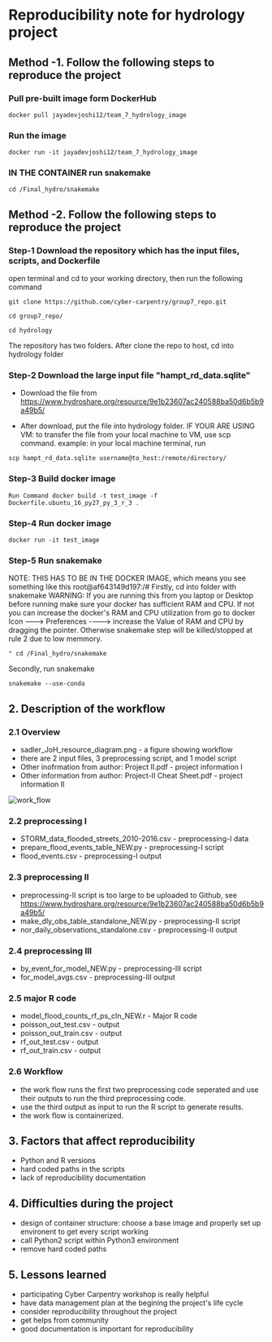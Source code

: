 # Reproducibility note for hydrology project

## Method -1. Follow the following steps to reproduce the project
### Pull pre-built image form DockerHub
```
docker pull jayadevjoshi12/team_7_hydrology_image
```
### Run the image
```
docker run -it jayadevjoshi12/team_7_hydrology_image
```
### IN THE CONTAINER run snakemake
```
cd /Final_hydro/snakemake
```

## Method -2. Follow the following steps to reproduce the project

### Step-1 Download the repository which has the input files, scripts, and Dockerfile
open terminal and cd to your working directory, then run the following command
```
git clone https://github.com/cyber-carpentry/group7_repo.git
```
```
cd group7_repo/
```
```
cd hydrology
```
The repository has two folders. After clone the repo to host, cd into hydrology folder

### Step-2 Download the large input file "hampt_rd_data.sqlite"
- Download the file from 
https://www.hydroshare.org/resource/9e1b23607ac240588ba50d6b5b9a49b5/

- After download, put the file into hydrology folder. 
IF YOUR ARE USING VM:
to transfer the file from your local machine to VM, use scp command.
example: in your local machine terminal, run
```
scp hampt_rd_data.sqlite username@to_host:/remote/directory/
```

### Step-3 Build docker image
```
Run Command docker build -t test_image -f Dockerfile.ubuntu_16_py27_py_3_r_3 .
```
### Step-4 Run docker image
```
docker run -it test_image
```
### Step-5 Run snakemake 
NOTE: THIS HAS TO BE IN THE DOCKER IMAGE, which means you see something like this root@af643149d197:/#
Firstly, cd into folder with snakemake
WARNING: If you are running this from you laptop or Desktop before running make sure your docker has sufficient RAM and CPU. If not you can increase the docker's RAM and CPU utilization from go to docker Icon ---> Preferences  ----> increase the Value of RAM and CPU by dragging the pointer. Otherwise snakemake step will be killed/stopped at rule 2 due to low memmory. 
```
" cd /Final_hydro/snakemake
```
Secondly, run snakemake
```
snakemake --use-conda
```


## 2. Description of the workflow
### 2.1 Overview
- sadler_JoH_resource_diagram.png - a figure showing workflow
- there are 2 input files, 3 preprocessing script, and 1 model script
- Other inofrmation from author: Project II.pdf - project information I
- Other information from author: Project-II Cheat Sheet.pdf - project information II

![work_flow](https://github.com/cyber-carpentry/group7_repo/blob/master/hydrology/sadler_JoH_resource_diagram.png)


### 2.2 preprocessing I
- STORM_data_flooded_streets_2010-2016.csv - preprocessing-I data
- prepare_flood_events_table_NEW.py - preprocessing-I script
- flood_events.csv - preprocessing-I output

### 2.3 preprocessing II
- preprocessing-II script is too large to be uploaded to Github, see https://www.hydroshare.org/resource/9e1b23607ac240588ba50d6b5b9a49b5/
- make_dly_obs_table_standalone_NEW.py - preprocessing-II script
- nor_daily_observations_standalone.csv - preprocessing-II output

### 2.4 preprocessing III
- by_event_for_model_NEW.py - preprocessing-III script
- for_model_avgs.csv - preprocessing-III output

### 2.5 major R code
- model_flood_counts_rf_ps_cln_NEW.r - Major R code
- poisson_out_test.csv - output
- poisson_out_train.csv - output
- rf_out_test.csv - output
- rf_out_train.csv - output

### 2.6 Workflow
- the work flow runs the first two preprocessing code seperated and use their outputs to run the third preprocessing code.
- use the third output as input to run the R script to generate results.
- the work flow is containerized.

 ## 3. Factors that affect reproducibility
- Python and R versions
- hard coded paths in the scripts
- lack of reproducibility documentation

 ## 4. Difficulties during the project
 - design of container structure: choose a base image and properly set up environent to get every script working
 - call Python2 script within Python3 environment
 - remove hard coded paths
 
  ## 5. Lessons learned
  - participating Cyber Carpentry workshop is really helpful 
  - have data management plan at the begining the project's life cycle
  - consider reproducibility throughout the project
  - get helps from community 
  - good documentation is important for reproducibility
  
